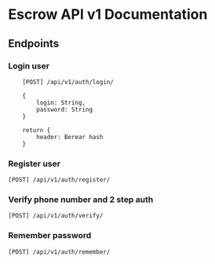 # Escrow API v1 Documentation

## Endpoints

### Login user
```
    [POST] /api/v1/auth/login/

    {
        login: String,
        password: String
    }

    return {
        header: Berear hash
    }
```



### Register user
`[POST] /api/v1/auth/register/`

### Verify phone number and 2 step auth
`[POST] /api/v1/auth/verify/`

### Remember password
`[POST] /api/v1/auth/remember/`